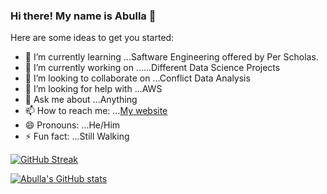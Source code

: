 ### Hi there! My name is Abulla 👋


Here are some ideas to get you started:

- 🔭 I’m currently learning ...Saftware Engineering offered by Per Scholas.
- 🌱 I’m currently  working on ......Different Data Science Projects 
- 👯 I’m looking to collaborate on ...Conflict Data Analysis
- 🤔 I’m looking for help with ...AWS
- 💬 Ask me about ...Anything
- 📫 How to reach me: ...[My website](https://kogilo.github.io/)
- 😄 Pronouns: ...He/Him
- ⚡ Fun fact: ...Still Walking

[![GitHub Streak](http://github-readme-streak-stats.herokuapp.com?user=kogilo&theme=neon-palenight&hide_border=true)](https://git.io/streak-stats)

[![Abulla's GitHub stats](https://github-readme-stats.vercel.app/api?username=kogilo&theme=neon-palenight)](https://github.com/kogilo/github-readme-stats)



